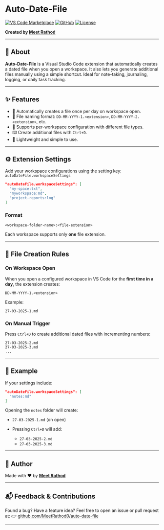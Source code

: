 # Auto-Date-File

[![VS Code Marketplace](https://img.shields.io/visual-studio-marketplace/v/auto-date-file?label=VS%20Code%20Marketplace)](https://marketplace.visualstudio.com/)
[![GitHub](https://img.shields.io/badge/GitHub-MeetRathod0-181717?logo=github)](https://github.com/MeetRathod0)
[![License](https://img.shields.io/github/license/MeetRathod0/auto-date-file)](https://github.com/MeetRathod0/auto-date-file/blob/main/LICENSE)

**Created by [Meet Rathod](https://github.com/MeetRathod0)**

---

## 📌 About

**Auto-Date-File** is a Visual Studio Code extension that automatically creates a dated file when you open a workspace. It also lets you generate additional files manually using a simple shortcut. Ideal for note-taking, journaling, logging, or daily task tracking.

---

## ✨ Features

* 📁 Automatically creates a file once per day on workspace open.
* 🧠 File naming format: `DD-MM-YYYY-1.<extension>`, `DD-MM-YYYY-2.<extension>`, etc.
* 🔧 Supports per-workspace configuration with different file types.
* ⌨️ Create additional files with `Ctrl+D`.
* 💼 Lightweight and simple to use.

---

## ⚙️ Extension Settings 

Add your workspace configurations using the setting key:
`autoDateFile.workspaceSettings`

```json
"autoDateFile.workspaceSettings": [
  "my-space:txt",
  "myworkspace:md",
  "project-reports:log"
]
```

### Format

```
<workspace-folder-name>:<file-extension>
```

Each workspace supports only **one** file extension.

---

## 📁 File Creation Rules

### On Workspace Open

When you open a configured workspace in VS Code for the **first time in a day**, the extension creates:

```
DD-MM-YYYY-1.<extension>
```

Example:

```
27-03-2025-1.md
```

### On Manual Trigger

Press `Ctrl+D` to create additional dated files with incrementing numbers:

```
27-03-2025-2.md
27-03-2025-3.md
...
```

---

## 🧪 Example

If your settings include:

```json
"autoDateFile.workspaceSettings": [
  "notes:md"
]
```

Opening the `notes` folder will create:

* `27-03-2025-1.md` (on open)
* Pressing `Ctrl+D` will add:

  * `27-03-2025-2.md`
  * `27-03-2025-3.md`

---

## 👤 Author

Made with ❤️ by [**Meet Rathod**](https://github.com/MeetRathod0)

---

## 📬 Feedback & Contributions

Found a bug? Have a feature idea?
Feel free to open an issue or pull request at:
👉 [github.com/MeetRathod0/auto-date-file](https://github.com/MeetRathod0/auto-date-file)

---

